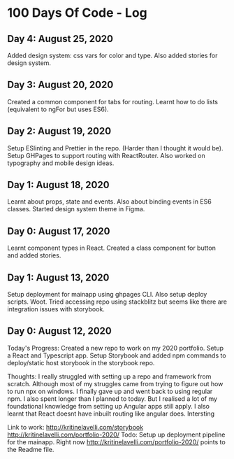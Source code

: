 # 100 Days Of Code - Log

## Day 4: August 25, 2020

Added design system: css vars for color and type. Also added stories for design system.

## Day 3: August 20, 2020

Created a common component for tabs for routing. Learnt how to do lists (equivalent to ngFor but uses ES6).

## Day 2: August 19, 2020

Setup ESlinting and Prettier in the repo. (Harder than I thought it would be). Setup GHPages to support routing with ReactRouter. Also worked on typography and mobile design ideas.

## Day 1: August 18, 2020

Learnt about props, state and events. Also about binding events in ES6 classes. Started design system theme in Figma.

## Day 0: August 17, 2020

Learnt component types in React. Created a class component for button and added stories.

## Day 1: August 13, 2020

Setup deployment for mainapp using ghpages CLI. Also setup deploy scripts. Woot. Tried accessing repo using stackblitz but seems like there are integration issues with storybook.

## Day 0: August 12, 2020

Today's Progress: Created a new repo to work on my 2020 portfolio. Setup a React and Typescript app. Setup Storybook and added npm commands to deploy/static host storybook in the storybook repo.

Thoughts: I really struggled with setting up a repo and framework from scratch. Although most of my struggles came from trying to figure out how to run npx on windows. I finally gave up and went back to using regular npm. I also spent longer than I planned to today. But I realised a lot of my foundational knowledge from setting up Angular apps still apply. I also learnt that React doesnt have inbuilt routing like angular does. Intersting

Link to work: http://kritinelavelli.com/storybook
http://kritinelavelli.com/portfolio-2020/
Todo: Setup up deployment pipeline for the mainapp. Right now http://kritinelavelli.com/portfolio-2020/ points to the Readme file.
